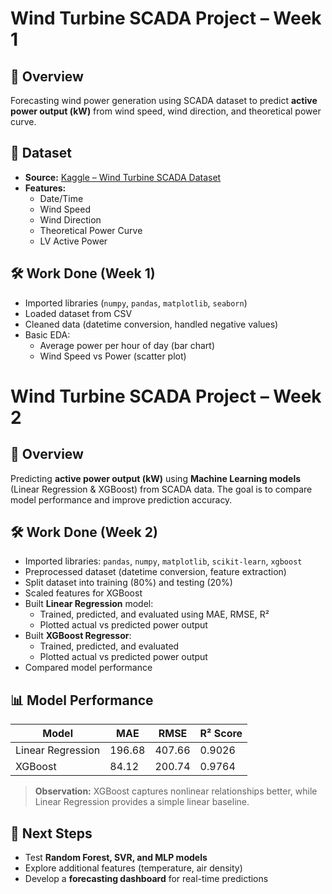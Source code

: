 #  Wind Turbine SCADA Project – Week 1  

## 📌 Overview  
Forecasting wind power generation using SCADA dataset to predict **active power output (kW)** from wind speed, wind direction, and theoretical power curve.  

## 📂 Dataset  
- **Source:** [Kaggle – Wind Turbine SCADA Dataset](https://www.kaggle.com/datasets/berkerisen/wind-turbine-scada-dataset)  
- **Features:**  
  - Date/Time  
  - Wind Speed  
  - Wind Direction  
  - Theoretical Power Curve  
  - LV Active Power  

## 🛠️ Work Done (Week 1)  
- Imported libraries (`numpy`, `pandas`, `matplotlib`, `seaborn`)  
- Loaded dataset from CSV  
- Cleaned data (datetime conversion, handled negative values)  
- Basic EDA:  
  - Average power per hour of day (bar chart)  
  - Wind Speed vs Power (scatter plot)  

# Wind Turbine SCADA Project – Week 2

## 📌 Overview  
Predicting **active power output (kW)** using **Machine Learning models** (Linear Regression & XGBoost) from SCADA data. The goal is to compare model performance and improve prediction accuracy.

## 🛠️ Work Done (Week 2)  
- Imported libraries: `pandas`, `numpy`, `matplotlib`, `scikit-learn`, `xgboost`  
- Preprocessed dataset (datetime conversion, feature extraction)  
- Split dataset into training (80%) and testing (20%)  
- Scaled features for XGBoost  
- Built **Linear Regression** model:  
  - Trained, predicted, and evaluated using MAE, RMSE, R²  
  - Plotted actual vs predicted power output  
- Built **XGBoost Regressor**:  
  - Trained, predicted, and evaluated  
  - Plotted actual vs predicted power output  
- Compared model performance  

## 📊 Model Performance  

| Model             | MAE     | RMSE    | R² Score |
|-------------------|---------|---------|----------|
| Linear Regression | 196.68  | 407.66  | 0.9026   |
| XGBoost           | 84.12   | 200.74  | 0.9764   |

> **Observation:** XGBoost captures nonlinear relationships better, while Linear Regression provides a simple linear baseline.

## 🎯 Next Steps  
- Test **Random Forest, SVR, and MLP models**  
- Explore additional features (temperature, air density)  
- Develop a **forecasting dashboard** for real-time predictions  

